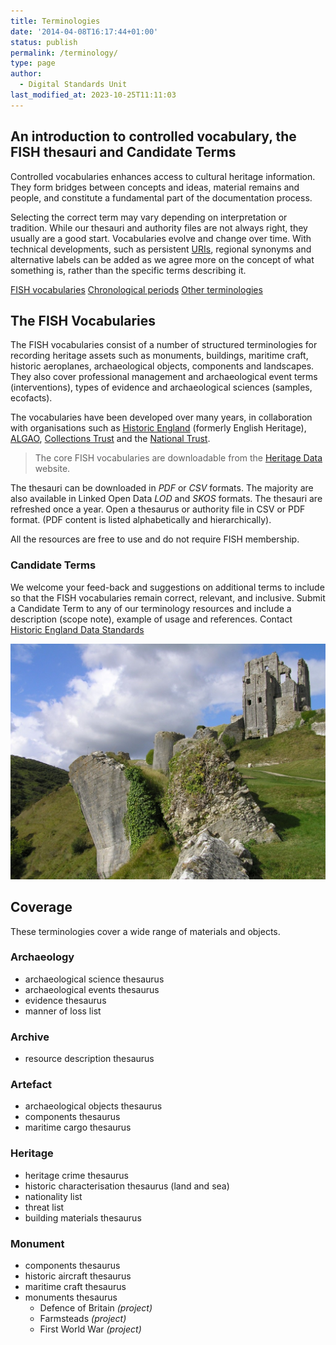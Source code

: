 ```yaml
---
title: Terminologies
date: '2014-04-08T16:17:44+01:00'
status: publish
permalink: /terminology/
type: page
author:
  - Digital Standards Unit
last_modified_at: 2023-10-25T11:11:03
---
```

## An introduction to controlled vocabulary, the FISH thesauri and Candidate Terms

Controlled vocabularies enhances access to cultural heritage information. They form bridges between concepts and ideas, material remains and people, and constitute a fundamental part of the documentation process.

Selecting the correct term may vary depending on interpretation or tradition. While our thesauri and authority files are not always right, they usually are a good start. Vocabularies evolve and change over time. With technical developments, such as persistent [URIs](https://en.wikipedia.org/wiki/Uniform_Resource_Identifier), regional synonyms and alternative labels can be added as we agree more on the concept of what something is, rather than the specific terms describing it.

<div class="text-center">
<a href="/fish-vocabularies/" class="mx-2 my-2 btn btn-success">FISH vocabularies</a>
<a href="/chronology/" class="mx-2 my-2 btn btn-success">Chronological periods</a>
<a href="/other-terminology-resources/" class="mx-2 my-2 btn btn-success">Other terminologies</a>
</div>

## The FISH Vocabularies

The FISH vocabularies consist of a number of structured terminologies for recording heritage assets such as monuments, buildings, maritime craft, historic aeroplanes, archaeological objects, components and landscapes. They also cover professional management and archaeological event terms (interventions), types of evidence and archaeological sciences (samples, ecofacts).

The vocabularies have been developed over many years, in collaboration with organisations such as [Historic England](https://historicengland.org.uk/) (formerly English Heritage), [ALGAO](http://www.algao.org.uk/), [Collections Trust](http://www.collectionstrust.org.uk/) and the [National Trust](http://www.nationaltrust.org.uk/).

> The core FISH vocabularies are downloadable from the [Heritage Data](http://www.heritagedata.org) website.

The thesauri can be downloaded in _PDF_ or _CSV_ formats. The majority are also available in  Linked Open Data _LOD_ and _SKOS_ formats. The thesauri are refreshed once a year. Open a thesaurus or authority file in CSV or PDF format. (PDF content is listed alphabetically and hierarchically).

All the resources are free to use and do not require FISH membership.

### Candidate Terms

We welcome your feed-back and suggestions on additional terms to include so that the FISH vocabularies remain correct,
relevant, and inclusive. Submit a Candidate Term to any of our terminology resources and include a description (scope note),
example of usage and references. Contact [Historic England Data Standards](mailto:terminologies@HistoricEngland.org.uk)


![The ruins of Corfe Castle in Dorset. Copyright Paul Adams](images/Corfe-1024x766.jpg)

## Coverage

These terminologies cover a wide range of materials and objects.

### Archaeology

*   archaeological science thesaurus
*   archaeological events thesaurus
*   evidence thesaurus
*   manner of loss list

### Archive

*   resource description thesaurus

### Artefact

*   archaeological objects thesaurus
*   components thesaurus
*   maritime cargo thesaurus

### Heritage

*   heritage crime thesaurus
*   historic characterisation thesaurus (land and sea)
*   nationality list
*   threat list
*   building materials thesaurus

### Monument

*   components thesaurus
*   historic aircraft thesaurus
*   maritime craft thesaurus
*   monuments thesaurus
    *   Defence of Britain _(project)_
    *   Farmsteads _(project)_
    *   First World War _(project)_
